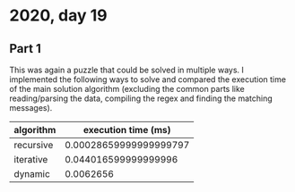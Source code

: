 # 2020, day 19

## Part 1
This was again a puzzle that could be solved in multiple ways. I implemented the following ways to solve and compared the execution time of the main solution algorithm (excluding the common parts like reading/parsing the data, compiling the regex and finding the matching messages).

| algorithm | execution time (ms) |
| --- | ---- |
| recursive | 0.00028659999999999797 |
| iterative | 0.044016599999999996 |
| dynamic | 0.0062656 |